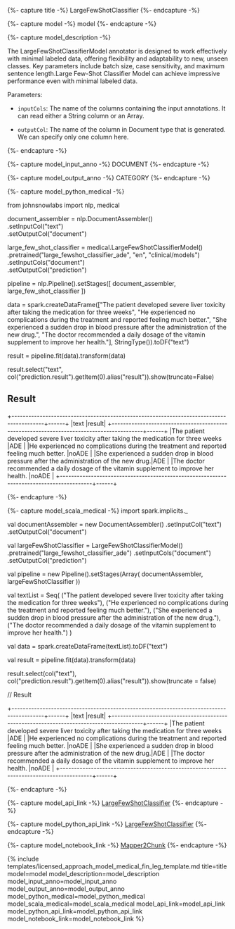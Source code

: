 {%- capture title -%}
LargeFewShotClassifier
{%- endcapture -%}

{%- capture model -%}
model
{%- endcapture -%}

{%- capture model_description -%}

The  LargeFewShotClassifierModel annotator is designed to work effectively with minimal labeled data, offering flexibility and adaptability to new, unseen classes. Key parameters include batch size, case sensitivity, and maximum sentence length.Large Few-Shot Classifier Model can achieve impressive performance even with minimal labeled data. 

Parameters:

- `inputCols`: The name of the columns containing the input annotations. It can read either a String column or an Array.

- `outputCol`: The name of the column in Document type that is generated. We can specify only one column here.



{%- endcapture -%}

{%- capture model_input_anno -%}
DOCUMENT
{%- endcapture -%}

{%- capture model_output_anno -%}
CATEGORY
{%- endcapture -%}

{%- capture model_python_medical -%}

from johnsnowlabs import nlp, medical

document_assembler = nlp.DocumentAssembler() \
    .setInputCol("text") \
    .setOutputCol("document")

large_few_shot_classifier = medical.LargeFewShotClassifierModel()\
    .pretrained("large_fewshot_classifier_ade", "en", "clinical/models")\
    .setInputCols("document")\
    .setOutputCol("prediction")

pipeline = nlp.Pipeline().setStages([
    document_assembler,
    large_few_shot_classifier
])

data = spark.createDataFrame(["The patient developed severe liver toxicity after taking the medication for three weeks",
                              "He experienced no complications during the treatment and reported feeling much better.",
                              "She experienced a sudden drop in blood pressure after the administration of the new drug.",
                              "The doctor recommended a daily dosage of the vitamin supplement to improve her health."], StringType()).toDF("text")

result = pipeline.fit(data).transform(data)

result.select("text", col("prediction.result").getItem(0).alias("result")).show(truncate=False)

## Result

+-----------------------------------------------------------------------------------------+------+
|text                                                                                     |result|
+-----------------------------------------------------------------------------------------+------+
|The patient developed severe liver toxicity after taking the medication for three weeks  |ADE   |
|He experienced no complications during the treatment and reported feeling much better.   |noADE |
|She experienced a sudden drop in blood pressure after the administration of the new drug.|ADE   |
|The doctor recommended a daily dosage of the vitamin supplement to improve her health.   |noADE |
+-----------------------------------------------------------------------------------------+------+

{%- endcapture -%}

{%- capture model_scala_medical -%}
import spark.implicits._

val documentAssembler = new DocumentAssembler()
    .setInputCol("text")
    .setOutputCol("document")

val largeFewShotClassifier = LargeFewShotClassifierModel()
    .pretrained("large_fewshot_classifier_ade")
    .setInputCols("document")
    .setOutputCol("prediction")

val pipeline = new Pipeline().setStages(Array(
    documentAssembler,
    largeFewShotClassifier
))

val textList = Seq(
    ("The patient developed severe liver toxicity after taking the medication for three weeks"),
    ("He experienced no complications during the treatment and reported feeling much better."),
    ("She experienced a sudden drop in blood pressure after the administration of the new drug."),
    ("The doctor recommended a daily dosage of the vitamin supplement to improve her health.")
)

val data = spark.createDataFrame(textList).toDF("text")

val result = pipeline.fit(data).transform(data)

result.select(col("text"), col("prediction.result").getItem(0).alias("result")).show(truncate = false)

// Result

+-----------------------------------------------------------------------------------------+------+
|text                                                                                     |result|
+-----------------------------------------------------------------------------------------+------+
|The patient developed severe liver toxicity after taking the medication for three weeks  |ADE   |
|He experienced no complications during the treatment and reported feeling much better.   |noADE |
|She experienced a sudden drop in blood pressure after the administration of the new drug.|ADE   |
|The doctor recommended a daily dosage of the vitamin supplement to improve her health.   |noADE |
+-----------------------------------------------------------------------------------------+------+

{%- endcapture -%}


{%- capture model_api_link -%}
[LargeFewShotClassifier](https://nlp.johnsnowlabs.com/licensed/api/com/johnsnowlabs/nlp/annotators/deid/LargeFewShotClassifier.html)
{%- endcapture -%}

{%- capture model_python_api_link -%}
[LargeFewShotClassifier](https://nlp.johnsnowlabs.com/licensed/api/python/reference/autosummary/sparknlp_jsl/annotator/classification/large_few_shot_classifier/index.html#)
{%- endcapture -%}

{%- capture model_notebook_link -%}
[Mapper2Chunk](https://https://github.com/JohnSnowLabs/spark-nlp-workshop/tree/master/tutorials/Certification_Trainings/Healthcare/30.4.Text_Classification_with_LargeFewShotClassifier.ipynb)
{%- endcapture -%}




{% include templates/licensed_approach_model_medical_fin_leg_template.md
title=title
model=model
model_description=model_description
model_input_anno=model_input_anno
model_output_anno=model_output_anno
model_python_medical=model_python_medical
model_scala_medical=model_scala_medical
model_api_link=model_api_link
model_python_api_link=model_python_api_link
model_notebook_link=model_notebook_link
%}
